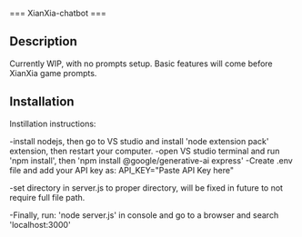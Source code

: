 === XianXia-chatbot ===

## Description
Currently WIP, with no prompts setup. Basic features will come before XianXia game prompts.


## Installation
Instillation instructions: 

-install nodejs, then go to VS studio and install 'node extension pack' extension, then restart your computer. 
-open VS studio terminal and run 'npm install', then 'npm install @google/generative-ai express'
-Create .env file and add your API key as:
     API_KEY="Paste API Key here"

-set directory in server.js to proper directory, will be fixed in future to not require full file path.

-Finally, run: 'node server.js' in console and go to a browser and search 'localhost:3000'

